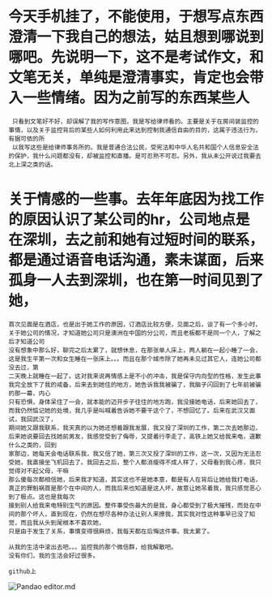 #   今天手机挂了，不能使用，于想写点东西澄清一下我自己的想法，姑且想到哪说到哪吧。先说明一下，这不是考试作文，和文笔无关，单纯是澄清事实，肯定也会带入一些情绪。因为之前写的东西某些人
     只看到文笔好不好，却误解了我的写作意图，我是写给律师看的。主要是关于在房间装监控的事情，以及关于监控背后的某些人如何利用此来达到控制我通信自由的目的，这属于违法行为，有据可依的所
     以我写这些是给律师事务所的。我是普通合法公民，受宪法和中华人名共和国个人信息安全法的保护，我什么问题都没有，却被监控和直播。是可忍熟不可忍。另外，我从未公开说过我要去北上深之类的话。
#  关于情感的一些事。去年年底因为找工作的原因认识了某公司的hr，公司地点是在深圳，去之前和她有过短时间的联系，都是通过语音电话沟通，素未谋面，后来孤身一人去到深圳，也在第一时间见到了她，
    首次见面是在酒店，也是出于她工作的原因，订酒店比较方便，见面之后，谈了有一个多小时，关于她公司的情况，才知道她公司只是澳洲在中国的分公司，而且老板都不是同一个人，了解之后才知道公司
    没有想象中那么好，聊完之后太累了，就想休息，在那张单人床上，两人躺在一起小睡了一会，这是我生平第一次和女生睡在一张床上。。。而且在那个城市除了她再未见过其它人，连她公司都没去过，第
    二天晚上就睡在一起了。这对我来说再情感上是不小的冲击，我是保守内向型的性格，发生此事我完全放下了我的戒备，后来去到她住的地方，她告诉我我被骗了，我脑子闪回到了七年前被骗的那一幕，内心
    只有恐惧，身体呆住了一会，就本能的迈开步子往住的地方跑，我没接她电话，后来她回去了，而我仍然惦记她的处境，我几乎是叫喊着告诉她不要干这个了，不想回忆了。后来在武汉又面试，我回武汉了，
    期间她又跟我联系，我天真的以为她还想着跟我发展，我又投了深圳的工作，第二次去她那边，后来她说要回去找她前男友，我感觉受到了侮辱，又提着行李走了，高铁上她又给我来电，道歉什么之类的，回到
    家那边，她每天会电话联系我，我又信了她，第三次又投了深圳的工作，这一次，又因为无法忍受她，我直接坐飞机回去了。我回去之后，整个人都消瘦得不成人样了，父母看到我心疼，我只觉得对不起父母，干嘛
    那么傻每次都相信她，后来我才知道，其实这也不是她本意，都是有人在背后让她给我打电话，真正的罪魁祸首是那个在中间的人，而我后来也知道是这人坏，故意让她吊着我，我只感觉恶心到了极点。这也是我每次
    接到别人给我来电特别生气的原因。整件事受伤最大的是我，身心都受到了极大摧残，而处在中间的那个坏人，直到现在，仍然在想尽各种办法让别人来撩我，其实我对性这种事早已没了知觉，而且我从头到尾根本不喜欢她，
    只是由于发生了关系，事情变得很麻烦，我每天都在后悔这件事。我太累了。

    从我的生活中滚出去吧。。。监控我的那个微信群，给我解散吧。
    没有你们，我的生活会好过很多。
    
    github上


![Pandao editor.md](https://github.com/jakoaltrd/jakoaltrd.github.io/tree/master/assets/img/kotei-offer.PNG "Pandao editor.md")

